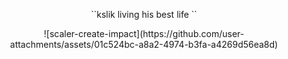 <p align="center">``kslik living his best life ``</p>

<p align="center"> ![scaler-create-impact](https://github.com/user-attachments/assets/01c524bc-a8a2-4974-b3fa-a4269d56ea8d) </p>
